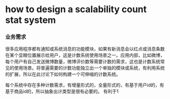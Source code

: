 how to design a scalability count stat system
============================================
### 业务需求
很多应用程序都有通知或系统消息的功能模块，如果有新消息会以红点或消息条数在某个显眼位置展示给用户，这是计数系统使用场景之一。应用内部，比如微博，每个用户有自己发送微博数量，微博评价数等需要计数的需求，这也是计数系统常见的使用场景。将普遍需要的计数功能独立出一个单独的模块或系统，有利用系统的扩展，所以在此讨论下如何构建一个可伸缩的计数系统。


每个系统中存在多种计数需求，有增量形式的，全量形式的，有基于用户id的，有基于商品id的，所以抽象出计类型是很有必要的。
有利于1
